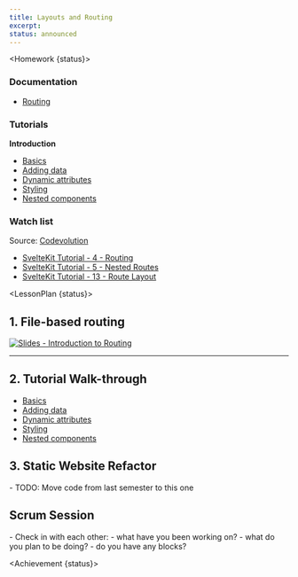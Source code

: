 ```yaml
---
title: Layouts and Routing
excerpt:
status: announced
---
```


<script>
	import Homework from "$lib/components/Homework.svelte";
	import LessonPlan from "$lib/components/LessonPlan.svelte";
	import Achievement from "$lib/components/Achievement.svelte";
</script>

<Homework {status}>

### Documentation

- [Routing](https://kit.svelte.dev/docs/routing)

### Tutorials

**Introduction**

- [Basics](https://svelte.dev/tutorial/basics)
- [Adding data](https://svelte.dev/tutorial/adding-data)
- [Dynamic attributes](https://svelte.dev/tutorial/dynamic-attributes)
- [Styling](https://svelte.dev/tutorial/styling)
- [Nested components](https://svelte.dev/tutorial/nested-components)

### Watch list

Source: [Codevolution](https://www.youtube.com/@Codevolution)

- [SvelteKit Tutorial - 4 - Routing](https://www.youtube.com/watch?v=IFZM2CGQ4cU)
- [SvelteKit Tutorial - 5 - Nested Routes](https://www.youtube.com/watch?v=1UiDq3RAD8c)
- [SvelteKit Tutorial - 13 - Route Layout](https://www.youtube.com/watch?v=C_ZUTipbXkg)

</Homework>

<LessonPlan {status}>

<h2 id="file-routing"> 1. File-based routing</h2>

[![Slides - Introduction to Routing](/images/slides/sveltekit-intro.png)](https://sait-wbdv.github.io/slides/w23/cpnt-262/sveltekit-introduction.html)

---

<h2 id="tutorial"> 2. Tutorial Walk-through</h2>

- [Basics](https://svelte.dev/tutorial/basics)
- [Adding data](https://svelte.dev/tutorial/adding-data)
- [Dynamic attributes](https://svelte.dev/tutorial/dynamic-attributes)
- [Styling](https://svelte.dev/tutorial/styling)
- [Nested components](https://svelte.dev/tutorial/nested-components)

<h2 id="static-refactor">3. Static Website Refactor</h2>
- TODO: Move code from last semester to this one

<h2 id="scrum-meeting">Scrum Session</h2>
- Check in with each other:
    - what have you been working on?
    - what do you plan to be doing?
    - do you have any blocks?

</LessonPlan>

<Achievement {status}>

</Achievement>
